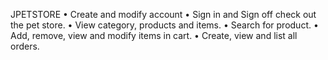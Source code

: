 JPETSTORE
• Create and modify account
• Sign in and Sign off check out the pet store.
• View category, products and items.
• Search for product.
• Add, remove, view and modify items in cart.
• Create, view and list all orders.
